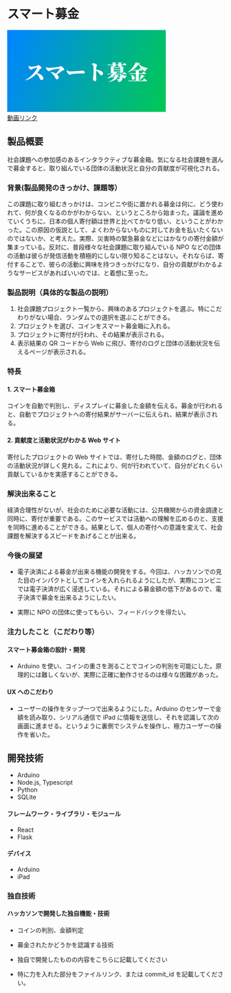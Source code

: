# スマート募金

[![スマート募金](./logo-smartbokin.png)](https://youtu.be/45O0Zeq0DPQ)  
[動画リンク](https://youtu.be/45O0Zeq0DPQ)

## 製品概要

社会課題への参加感のあるインタラクティブな募金箱。気になる社会課題を選んで募金すると、取り組んでいる団体の活動状況と自分の貢献度が可視化される。

### 背景(製品開発のきっかけ、課題等）

この課題に取り組むきっかけは、コンビニや街に置かれる募金は何に、どう使われて、何が良くなるのかがわからない、というところから始まった。議論を進めていくうちに、日本の個人寄付額は世界と比べてかなり低い、ということがわかった。この原因の仮説として、よくわからないものに対してお金を払いたくないのではないか、と考えた。実際、災害時の緊急募金などにはかなりの寄付金額が集まっている。反対に、普段様々な社会課題に取り組んでいる NPO などの団体の活動は彼らが発信活動を積極的にしない限り知ることはない。それならば、寄付することで、彼らの活動に興味を持つきっかけになり、自分の貢献がわかるようなサービスがあればいいのでは、と着想に至った。

### 製品説明（具体的な製品の説明）

1. 社会課題プロジェクト一覧から、興味のあるプロジェクトを選ぶ。特にこだわりがない場合、ランダムでの選択を選ぶことができる。
2. プロジェクトを選び、コインをスマート募金箱に入れる。
3. プロジェクトに寄付が行われ、その結果が表示される。
4. 表示結果の QR コードから Web に飛び、寄付のログと団体の活動状況を伝えるページが表示される。

### 特長

#### 1. スマート募金箱

コインを自動で判別し、ディスプレイに募金した金額を伝える。募金が行われると、自動でプロジェクトへの寄付結果がサーバーに伝えられ、結果が表示される。

#### 2. 貢献度と活動状況がわかる Web サイト

寄付したプロジェクトの Web サイトでは、寄付した時間、金額のログと、団体の活動状況が詳しく見れる。これにより、何が行われていて、自分がどれくらい貢献しているかを実感することができる。

### 解決出来ること

経済合理性がないが、社会のために必要な活動には、公共機関からの資金調達と同時に、寄付が重要である。このサービスでは活動への理解を広めるのと、支援を同時に進めることができる。結果として、個人の寄付への意識を変えて、社会課題を解決するスピードをあげることが出来る。

### 今後の展望

- 電子決済による募金が出来る機能の開発をする。今回は、ハッカソンでの見た目のインパクトとしてコインを入れられるようにしたが、実際にコンビニでは電子決済が広く浸透している。それによる募金額の低下があるので、電子決済で募金を出来るようにしたい。

- 実際に NPO の団体に使ってもらい、フィードバックを得たい。

### 注力したこと（こだわり等）

#### スマート募金箱の設計・開発

- Arduino を使い、コインの重さを測ることでコインの判別を可能にした。原理的には難しくないが、実際に正確に動作させるのは様々な困難があった。

#### UX へのこだわり

- ユーザーの操作をタップ一つで出来るようにした。Arduino のセンサーで金額を読み取り、シリアル通信で iPad に情報を送信し、それを認識して次の画面に進ませる。というように裏側でシステムを操作し、極力ユーザーの操作を省いた。

## 開発技術

- Arduino
- Node.js, Typescript
- Python
- SQLite

#### フレームワーク・ライブラリ・モジュール

- React
- Flask

#### デバイス

- Arduino
- iPad

### 独自技術

#### ハッカソンで開発した独自機能・技術

- コインの判別、金額判定
- 募金されたかどうかを認識する技術

- 独自で開発したものの内容をこちらに記載してください
- 特に力を入れた部分をファイルリンク、または commit_id を記載してください。

